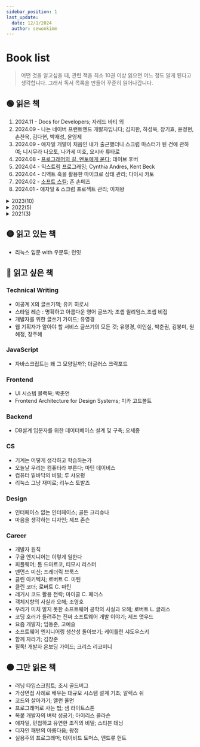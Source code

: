 ```yaml
---
sidebar_position: 1
last_update:
  date: 12/1/2024
  author: sewonkimm
---
```


# Book list

> 어떤 것을 알고싶을 때, 관련 책을 최소 10권 이상 읽으면 어느 정도 알게 된다고 생각합니다. 그래서 독서 목록을 만들어 꾸준히 읽어나갑니다.

## 🟢 읽은 책

1. 2024.11 - Docs for Developers; 자레드 바티 외
2. 2024.09 - 나는 네이버 프런트엔드 개발자입니다; 김지한, 하성욱, 장기효, 윤정현, 손찬욱, 김다현, 박재성, 윤영제
3. 2024.09 - 애자일 개발이 처음인 내가 출근했더니 스크럼 마스터가 된 건에 관하여; 니시무라 나오토, 나가세 미호, 요시바 류타로
4. 2024.08 - [프로그래머의 길, 멘토에게 묻다](./Review/apprenticeshipPatterns.md); 데이브 후버
5. 2024.04 - 익스트림 프로그래밍; Cynthia Andres, Kent Beck
6. 2024.04 - 리액트 훅을 활용한 마이크로 상태 관리; 다이시 카토
7. 2024.02 - [소프트 스킬](./Review/softSkill.mdx); 존 손메즈
8. 2024.01 - 애자일 & 스크럼 프로젝트 관리; 이재왕

<details>
<summary>2023(10)</summary>

1. 2023.11 - 좋은 팀을 만드는 24가지 안티패턴 타파 기법; 아이노 본 코리
2. 2023.11 - 육각형 개발자; 최범균
3. 2023.10 - 요즘 우아한 개발; 우아한 형제들
4. 2023.09 - [백세코딩](./Review/100coding.md); 신현묵
5. 2023.09 - 웹 브라우저 속 머신러닝 TensorFlow.js; 카이 사사키
6. 2023.08 - [거의 모든 IT의 역사](./Review/itHistory.md); 정지훈
7. 2023.07 - 클린 애자일; 로버트 C. 마틴 🧡
8. 2023.07 - 자바스크립트 코딩 기법과 핵심 패턴; 스토얀 스테파노프
9. 2023.04 - [리팩터링 2판](./Review/refactoring.md); 마틴 파울러
10. 2023.01 - [코어 자바스크립트](./Review/coreJS.mdx); 정재남

</details>

<details>
<summary>2022(5)</summary>

1. 2022.12 - 네이버는 이렇게 한다! 프런트엔드 개발 시작하기; 주우영
2. 2022.07 - 학교에서 알려주지 않는 17가지 실무 개발 기술; 이기곤
3. 2022.05 - 클린 코드; 로버트 C. 마틴
4. 2022.04 - 죽을 때까지 코딩하며 사는 법; 홍전일
5. 2022.01 - 자바스크립트는 모든 곳에 존재한다; 애덤 스콧

</details>

<details>
<summary>2021(3)</summary>

1. 2021.11 - 리액트 인 액션; 마크 티에렌스 토마스
2. 2021.08 - 신입 개발자 생존의 기술 지속적 성장을 위한 33가지 실천법; 조시 카터
3. 2021.04 - 일은 배신하지 않는다; 김종민 🧡

</details>

## 🟡 읽고 있는 책

- 리눅스 입문 with 우분투; 런잇

## 🔴 읽고 싶은 책

### Technical Writing

- 이공계 X의 글쓰기책; 유키 히로시
- 스타일 레슨 : 명확하고 아름다운 영어 글쓰기; 조셉 윌리엄스,조셉 비접
- 개발자를 위한 글쓰기 가이드; 유영경
- 웹 기획자가 알아야 할 서비스 글쓰기의 모든 것; 유영경, 이인실, 박춘권, 김붕미, 원혜정, 장주혜

### JavaScript

- 자바스크립트는 왜 그 모양일까?; 더글러스 크락포드

### Frontend

- UI 시스템 블랙북; 박춘언
- Frontend Architecture for Design Systems; 미카 고드볼트

### Backend

- DB설계 입문자를 위한 데이터베이스 설계 및 구축; 오세종

### CS

- 기계는 어떻게 생각하고 학습하는가
- 오늘날 우리는 컴퓨터라 부른다; 마틴 데이비스
- 컴퓨터 밑바닥의 비밀; 루 샤오펑
- 리눅스 그냥 재미로; 리누스 토발즈

### Design

- 인터페이스 없는 인터페이스; 골든 크리슈나
- 마음을 생각하는 디자인; 제프 존슨

### Career

- 개발자 원칙
- 구글 엔지니어는 이렇게 일한다
- 피플웨어; 톰 드마르코, 티모시 리스터
- 맨먼스 미신; 프레더릭 브룩스
- 클린 아키텍처; 로버트 C. 마틴
- 클린 코더; 로버트 C. 마틴
- 레거시 코드 활용 전략; 마이클 C. 페더스
- 객체지향의 사실과 오해; 조영호
- 우리가 미처 알지 못한 소프트웨어 공학의 사실과 오해; 로버트 L. 글래스
- 코딩 호러가 들려주는 진짜 소프트웨어 개발 이야기; 제프 앳우드
- 요즘 개발자; 임동준, 고예슬
- 소프트웨어 엔지니어링 생산성 돌아보기; 케이틀린 샤도우스키
- 함께 자라기; 김창준
- 필독! 개발자 온보딩 가이드; 크리스 리코미니

## ⚫️ 그만 읽은 책

- 러닝 타입스크립트; 조시 골드버그
- 가상면접 사례로 배우는 대규모 시스템 설계 기초; 알렉스 쉬
- 코드와 살아가기; 엘런 울먼
- 프로그래머로 사는 법; 샘 라이트스톤
- 복붙 개발자의 벼락 성공기; 아이리스 클라슨
- 애자일, 민첩하고 유연한 조직의 비밀; 스티븐 데닝
- 디자인 패턴의 아름다움; 왕정
- 실용주의 프로그래머; 데이비드 토머스, 앤드류 헌트
